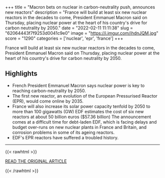 +++
title = "Macron bets on nuclear in carbon-neutrality push, announces new reactors"
description = "France will build at least six new nuclear reactors in the decades to come, President Emmanuel Macron said on Thursday, placing nuclear power at the heart of his country's drive for carbon neutrality by 2050."
date = "2022-02-11 11:11:38"
slug = "62064443f7f9253d0041c9e0"
image = "https://i.imgur.com/ihdnJQM.jpg"
score = "1290"
categories = ['nuclear', 'epr', 'france']
+++

France will build at least six new nuclear reactors in the decades to come, President Emmanuel Macron said on Thursday, placing nuclear power at the heart of his country's drive for carbon neutrality by 2050.

## Highlights

- French President Emmanuel Macron says nuclear power is key to reaching carbon-neutrality by 2050.
- The first new reactor, an evolution of the European Pressurised Reactor (EPR), would come online by 2035.
- France will also increase its solar power capacity tenfold by 2050 to more than 100 gigawatts (GW) EDF estimates the cost of six new reactors at about 50 billion euros ($57.36 billion) The announcement comes at a difficult time for debt-laden EDF, which is facing delays and budget over-runs on new nuclear plants in France and Britain, and corrosion problems in some of its ageing reactors.
- EDF's EPR reactors have suffered a troubled history.

---

{{< rawhtml >}}
  <p class="article-category">
    <a target="_blank" href="https://www.reuters.com/business/energy/macron-bets-nuclear-carbon-neutrality-push-announces-new-reactors-2022-02-10/">READ THE ORIGINAL ARTICLE</a>
  </p>
{{< /rawhtml >}}
